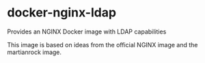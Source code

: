 # docker-nginx-ldap
Provides an NGINX Docker image with LDAP capabilities

This image is based on ideas from the official NGINX image and the martianrock image.
